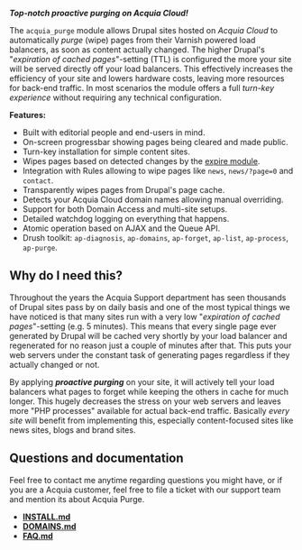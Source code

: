 [//]: # ( clear&&curl -s -F input_files[]=@PROJECTPAGE.md -F from=markdown -F to=html http://c.docverter.com/convert|tail -n+11|head -n-2 )
[//]: # ( curl -s -F input_files[]=@PROJECTPAGE.md -F from=markdown -F to=pdf http://c.docverter.com/convert>PROJECTPAGE.pdf )

**_Top-notch proactive purging on Acquia Cloud!_**

The ``acquia_purge`` module allows Drupal sites hosted on _Acquia Cloud_ to
automatically _purge_ (wipe) pages from their Varnish powered load balancers, as
soon as content actually changed. The higher Drupal's "_expiration of cached
pages_"-setting (TTL) is configured the more your site will be served directly
off your load balancers. This effectively increases the efficiency of your site
and lowers hardware costs, leaving more resources for back-end traffic. In most
scenarios the module offers a full *turn-key experience* without requiring any
technical configuration.

**Features:**

* Built with editorial people and end-users in mind.
* On-screen progressbar showing pages being cleared and made public.
* Turn-key installation for simple content sites.
* Wipes pages based on detected changes by the [expire module](http://www.drupal.org/project/expire).
* Integration with Rules allowing to wipe pages like ``news``, ``news/?page=0`` and ``contact``.
* Transparently wipes pages from Drupal's page cache.
* Detects your Acquia Cloud domain names allowing manual overriding.
* Support for both Domain Access and multi-site setups.
* Detailed watchdog logging on everything that happens.
* Atomic operation based on AJAX and the Queue API.
* Drush toolkit: ``ap-diagnosis``, ``ap-domains``, ``ap-forget``, ``ap-list``, ``ap-process``, ``ap-purge``.

## Why do I need this?

Throughout the years the Acquia Support department has seen thousands of Drupal
sites pass by on daily basis and one of the most typical things we have noticed
is that many sites run with a very low "_expiration of cached pages_"-setting
(e.g. 5 minutes). This means that every single page ever generated by Drupal
will be cached very shortly by your load balancer and regenerated for no reason
just a couple of minutes after that. This puts your web servers under the
constant task of generating pages regardless if they actually changed or not.

By applying _**proactive purging**_ on your site, it will actively tell your
load balancers what pages to forget while keeping the others in cache for much
longer. This hugely decreases the stress on your web servers and leaves more
"PHP processes" available for actual back-end traffic. Basically *every site*
will benefit from implementing this, especially content-focused sites like news
sites, blogs and brand sites.

## Questions and documentation

Feel free to contact me anytime regarding questions you might have, or if you
are a Acquia customer, feel free to file a ticket with our support team and
mention its about Acquia Purge.

* [**INSTALL.md**](http://cgit.drupalcode.org/acquia_purge/plain/INSTALL.md?h=7.x-1.x)
* [**DOMAINS.md**](http://cgit.drupalcode.org/acquia_purge/plain/DOMAINS.md?h=7.x-1.x)
* [**FAQ.md**](http://cgit.drupalcode.org/acquia_purge/plain/FAQ.md?h=7.x-1.x)
